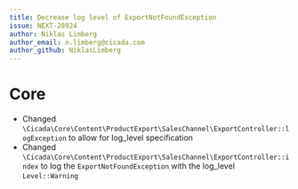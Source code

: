```yaml
---
title: Decrease log level of ExportNotFoundException
issue: NEXT-28924
author: Niklas Limberg
author_email: n.limberg@cicada.com
author_github: NiklasLimberg
---
```

# Core
* Changed `\Cicada\Core\Content\ProductExport\SalesChannel\ExportController::logException` to allow for log_level specification
* Changed `\Cicada\Core\Content\ProductExport\SalesChannel\ExportController::index` to log the `ExportNotFoundException` with the log_level `Level::Warning`
